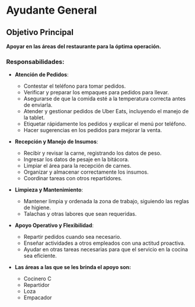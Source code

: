 # Ayudante General

## Objetivo Principal
**Apoyar en las áreas del restaurante para la óptima operación.**

### Responsabilidades:

- **Atención de Pedidos**:
  - Contestar el teléfono para tomar pedidos.
  - Verificar y preparar los empaques para pedidos para llevar.
  - Asegurarse de que la comida esté a la temperatura correcta antes de enviarla.
  - Atender y gestionar pedidos de Uber Eats, incluyendo el manejo de la tablet.
  - Etiquetar rápidamente los pedidos y explicar el menú por teléfono.
  - Hacer sugerencias en los pedidos para mejorar la venta.

- **Recepción y Manejo de Insumos**:
  - Recibir y revisar la carne, registrando los datos de peso.
  - Ingresar los datos de pesaje en la bitácora.
  - Limpiar el área para la recepción de carnes.
  - Organizar y almacenar correctamente los insumos.
  - Coordinar tareas con otros repartidores.

- **Limpieza y Mantenimiento**:
  - Mantener limpia y ordenada la zona de trabajo, siguiendo las reglas de higiene.
  - Talachas y otras labores que sean requeridas.

- **Apoyo Operativo y Flexibilidad**:
  - Repartir pedidos cuando sea necesario.
  - Enseñar actividades a otros empleados con una actitud proactiva.
  - Ayudar en otras tareas necesarias para que el servicio en la cocina sea eficiente.

- **Las áreas a las que se les brinda el apoyo son:**
	- Cocinero C
	- Repartidor 
	- Loza 
	- Empacador
